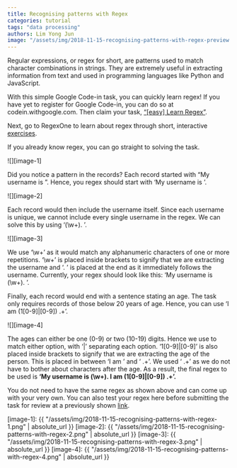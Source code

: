 ```yaml
---
title: Recognising patterns with Regex
categories: tutorial
tags: "data processing"
authors: Lim Yong Jun
image: "/assets/img/2018-11-15-recognising-patterns-with-regex-preview.png"
---
```


Regular expressions, or regex for short, are patterns used to match character combinations in strings. They are extremely useful in extracting information from text and used in programming languages like Python and JavaScript.

With this simple Google Code-in task, you can quickly learn regex! If you have yet to register for Google Code-in, you can do so at codein.withgoogle.com. Then claim your task, [“[easy] Learn Regex”](https://codein.withgoogle.com/tasks/6361802221813760).

Next, go to RegexOne to learn about regex through short, interactive [exercises](https://regexone.com/lesson/introduction_abcs). 

If you already know regex, you can go straight to solving the task.

![][image-1]

Did you notice a pattern in the records? Each record started with “My username is ”. Hence, you regex should start with ‘My username is ’.

![][image-2]

Each record would then include the username itself. Since each username is unique, we cannot include every single username in the regex. We can solve this by using ‘(\w+). ’. 

![][image-3]

We use ‘\w+’ as it would match any alphanumeric characters of one or more repetitions. ‘\w+’ is placed inside brackets to signify that we are extracting the username and ‘. ’ is placed at the end as it immediately follows the username. Currently, your regex should look like this: ‘My username is (\w+). ’.

Finally, each record would end with a sentence stating an age. The task only requires records of those below 20 years of age. Hence, you can use ‘I am (1[0-9]|[0-9]) .+’.

![][image-4]

The ages can either be one (0-9) or two (10-19) digits. Hence we use to match either option, with ‘|’ separating each option. ‘1[0-9]|[0-9]’ is also placed inside brackets to signify that we are extracting the age of the person. This is placed in between ‘I am ’ and ‘ .+’. We used ‘ .+’ as we do not have to bother about characters after the age. As a result, the final regex to be used is **‘My username is (\w+). I am (1[0-9]|[0-9]) .+’.**

You do not need to have the same regex as shown above and can come up with your very own. You can also test your regex here before submitting the task for review at a previously shown [link](https://codein.withgoogle.com/tasks/6361802221813760).


[image-1]: {{ "/assets/img/2018-11-15-recognising-patterns-with-regex-1.png" | absolute_url }}
[image-2]: {{ "/assets/img/2018-11-15-recognising-patterns-with-regex-2.png" | absolute_url }}
[image-3]: {{ "/assets/img/2018-11-15-recognising-patterns-with-regex-3.png" | absolute_url }}
[image-4]: {{ "/assets/img/2018-11-15-recognising-patterns-with-regex-4.png" | absolute_url }}
